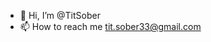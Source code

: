 - 👋 Hi, I’m @TitSober
- 📫 How to reach me tit.sober33@gmail.com

<!---
TitSober/TitSober is a ✨ special ✨ repository because its `README.md` (this file) appears on your GitHub profile.
You can click the Preview link to take a look at your changes.
--->
